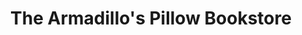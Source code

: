 ---
title: "The Armadillo's Pillow Bookstore"
url: /chicago/the-armadillos-pillow-bookstore/
shop: Bücher
---